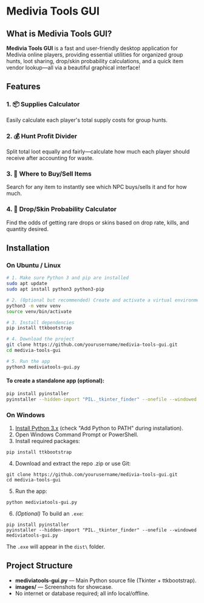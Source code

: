 # Medivia Tools GUI

## What is Medivia Tools GUI?

**Medivia Tools GUI** is a fast and user-friendly desktop application for Medivia online players, providing essential utilities for organized group hunts, loot sharing, drop/skin probability calculations, and a quick item vendor lookup—all via a beautiful graphical interface!

## Features

### 1. 📦 Supplies Calculator

Easily calculate each player's total supply costs for group hunts.

### 2. 💰 Hunt Profit Divider

Split total loot equally and fairly—calculate how much each player should receive after accounting for waste.

### 3. 🛒 Where to Buy/Sell Items

Search for any item to instantly see which NPC buys/sells it and for how much.

### 4. 🎲 Drop/Skin Probability Calculator

Find the odds of getting rare drops or skins based on drop rate, kills, and quantity desired.

## Installation

### On Ubuntu / Linux

```bash
# 1. Make sure Python 3 and pip are installed
sudo apt update
sudo apt install python3 python3-pip

# 2. (Optional but recommended) Create and activate a virtual environment
python3 -m venv venv
source venv/bin/activate

# 3. Install dependencies
pip install ttkbootstrap

# 4. Download the project
git clone https://github.com/yourusername/medivia-tools-gui.git
cd medivia-tools-gui

# 5. Run the app
python3 mediviatools-gui.py
```


#### To create a standalone app (optional):

```bash
pip install pyinstaller
pyinstaller --hidden-import "PIL._tkinter_finder" --onefile --windowed mediviatools-gui.py
```


### On Windows

1. [Install Python 3.x](https://www.python.org/downloads/) (check "Add Python to PATH" during installation).
2. Open Windows Command Prompt or PowerShell.
3. Install required packages:

```
pip install ttkbootstrap
```

4. Download and extract the repo .zip or use Git:

```
git clone https://github.com/yourusername/medivia-tools-gui.git
cd medivia-tools-gui
```

5. Run the app:

```
python mediviatools-gui.py
```

6. *(Optional)* To build an `.exe`:

```
pip install pyinstaller
pyinstaller --hidden-import "PIL._tkinter_finder" --onefile --windowed mediviatools-gui.py
```

The `.exe` will appear in the `dist\` folder.

## Project Structure

- **mediviatools-gui.py** — Main Python source file (Tkinter + ttkbootstrap).
- **images/** — Screenshots for showcase.
- No internet or database required; all info local/offline.
